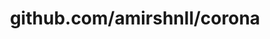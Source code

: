 ---
layout: post
title: github.com/amirshnll/corona
categories: link
tags: [انگلیسی, برنامه‌نویسی]
---